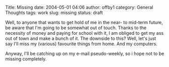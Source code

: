 Title: Missing
date: 2004-05-01 04:06
author: offby1
category: General Thoughts
tags: work
slug: missing
status: draft

Well, to anyone that wants to get hold of me in the near- to mid-term future, be aware that I\'m going to be somewhat out of touch. Thanks to the necessity of money and paying for school with it, I am obliged to get my ass out of town and make a bunch of it. The downside to this? Well, let\'s just say I\'ll miss my (various) favourite things from home. And my computers.

Anyway, I\'ll be catching up on my e-mail pseudo-weekly, so i hope not to be missing completely.
